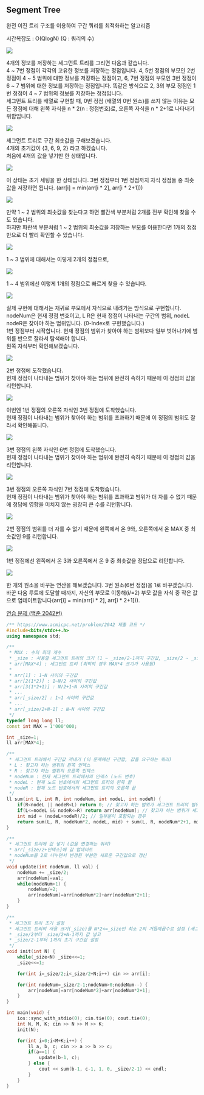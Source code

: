 ## Segment Tree
완전 이진 트리 구조를 이용하여 구간 쿼리를 최적화하는 알고리즘

시간복잡도 : O(QlogN) (Q : 쿼리의 수)

![](https://github.com/user-attachments/assets/427fa5a0-e1b0-4e4b-8b2c-1bf0e61925e1)

4개의 정보를 저장하는 세그먼트 트리를 그리면 다음과 같습니다.  
4 ~ 7번 정점이 각각의 고유한 정보를 저장하는 정점입니다. 4, 5번 정점의 부모인 2번 정점이 4 ~ 5 범위에 대한 정보를 저장하는 정점이고, 6, 7번 정점의 부모인 3번 정점이 6 ~ 7 범위에 대한 정보를 저장하는 정점입니다. 똑같은 방식으로 2, 3의 부모 정점인 1번 정점이 4 ~ 7 범위의 정보를 저장하는 정점입니다.  
세그먼트 트리를 배열로 구현할 때, 0번 정점 (배열의 0번 원소)를 쓰지 않는 이유는 모든 정점에 대해 왼쪽 자식을 n * 2(n : 정점번호)로, 오른쪽 자식을 n * 2+1로 나타내기 위함입니다.

![](https://github.com/user-attachments/assets/e7542a8d-eb12-430e-92f9-aa2436358ace)

세그먼트 트리로 구간 최솟값을 구해보겠습니다.  
4개의 초기값이 {3, 6, 9, 2} 라고 하겠습니다.  
처음에 4개의 값을 넣기만 한 상태입니다.

![](https://github.com/user-attachments/assets/052c46ad-8dbb-4fb0-9041-187455a9b7a9)

이 상태는 초기 세팅을 한 상태입니다. 3번 정점부터 1번 정점까지 자식 정점들 중 최솟값을 저장하면 됩니다. (arr[i] = min(arr[i * 2], arr[i * 2+1]))

![](https://github.com/user-attachments/assets/b549b9ed-cf28-4e4d-9bdb-c54d8cc24700)

만약 1 ~ 2 범위의 최솟값을 찾는다고 하면 빨간색 부분처럼 2개를 전부 확인해 찾을 수도 있습니다.  
하지만 파란색 부분처럼 1 ~ 2 범위의 최솟값을 저장하는 부모를 이용한다면 1개의 정점만으로 더 빨리 확인할 수 있습니다.

![](https://github.com/user-attachments/assets/9988a4d7-be1b-4cb5-bfa4-6420bf785f69)

1 ~ 3 범위에 대해서는 이렇게 2개의 정점으로, 

![](https://github.com/user-attachments/assets/15b78367-ef32-4186-9443-bfdbc1ed987f)

1 ~ 4 범위에선 이렇게 1개의 정점으로 빠르게 찾을 수 있습니다.  

![](https://github.com/user-attachments/assets/07801bf9-85bf-467e-9123-e0279ca78fa5)

실제 구현에 대해서는 재귀로 부모에서 자식으로 내려가는 방식으로 구현합니다.  
nodeNum은 현재 정점 번호이고, L R은 현재 정점이 나타내는 구간의 범위, nodeL nodeR은 찾아야 하는 범위입니다. (0-Index로 구현했습니다.)  
1번 정점부터 시작합니다. 현재 정점의 범위가 찾아야 하는 범위보다 일부 벗어나기에 범위를 반으로 잘라서 탐색해야 합니다.  
왼쪽 자식부터 확인해보겠습니다.

![](https://github.com/user-attachments/assets/804c36d3-ea31-4521-b53e-a3d459bc153a)

2번 정점에 도착했습니다.  
현재 정점이 나타내는 범위가 찾아야 하는 범위에 완전히 속하기 때문에 이 정점의 값을 리턴합니다.

![](https://github.com/user-attachments/assets/f08a4ded-bc18-47c6-9548-4adde5db47eb)

이번엔 1번 정점의 오른쪽 자식인 3번 정점에 도착했습니다.  
현재 정점이 나타내는 범위가 찾아야 하는 범위를 초과하기 때문에 이 정점의 범위도 잘라서 확인해봅니다.

![](https://github.com/user-attachments/assets/6e77bffc-fc96-49e6-bc34-eb4b4cff5d97)

3번 정점의 왼쪽 자식인 6번 정점에 도착했습니다.  
현재 정점이 나타내는 범위가 찾아야 하는 범위에 완전히 속하기 때문에 이 정점의 값을 리턴합니다.

![](https://github.com/user-attachments/assets/4e8ac334-3f48-4c36-82bf-867ed1392a23)

3번 정점의 오른쪽 자식인 7번 정점에 도착했습니다.  
현재 정점이 나타내는 범위가 찾아야 하는 범위를 초과하고 범위가 더 자를 수 없기 때문에 정답에 영향을 미치지 않는 굉장히 큰 수를 리턴합니다.

![](https://github.com/user-attachments/assets/d1ac6160-eef2-4119-b7e6-a58b4aa9b85f)

2번 정점의 범위를 더 자를 수 없기 때문에 왼쪽에서 온 9와, 오른쪽에서 온 MAX 중 최솟값인 9를 리턴합니다.

![](https://github.com/user-attachments/assets/d65437fd-bbfa-4fd6-b993-c97e0f48a20a)

1번 정점에선 왼쪽에서 온 3과 오른쪽에서 온 9 중 최솟값을 정답으로 리턴합니다.

![](https://github.com/user-attachments/assets/ea4ef09e-aaed-4f6c-bdb2-dec367cae2d6)

한 개의 원소을 바꾸는 연산을 해보겠습니다. 3번 원소(6번 정점)을 1로 바꾸겠습니다.  
바꾼 다움 루트에 도달할 때까지, 자신의 부모로 이동해(i/=2) 부모 값을 자식 중 작은 값으로 업데이트합니다(arr[i] = min(arr[i * 2], arr[i * 2+1])).

[연습 문제 (백준 2042번)](https://www.acmicpc.net/problem/2042)

``` c++
/** https://www.acmicpc.net/problem/2042 제출 코드 */
#include<bits/stdc++.h>
using namespace std;

/**
 * MAX : 수의 최대 개수
 * _size : 사용할 세그먼트 트리의 크기 (1 ~ _size/2-1까지 구간값, _size/2 ~ _size-1까지 단일값이 저장됨)
 * arr[MAX*4] : 세그먼트 트리 (최악의 경우 MAX*4 크기가 사용됨)
 * 
 * arr[1] : 1~N 사이의 구간값
 * arr[2(1*2)] : 1~N/2 사이의 구간값
 * arr[3(1*2+1)] : N/2+1~N 사이의 구간값
 * ...
 * arr[_size/2] : 1~1 사이의 구간값
 * ...
 * arr[_size/2+N-1] : N~N 사이의 구간값
 */
typedef long long ll;
const int MAX = 1'000'000;

int _size=1;
ll arr[MAX*4];

/**
 * 세그먼트 트리에서 구간값 꺼내기 (이 문제에선 구간합, 값을 요구하는 쿼리)
 * L : 찾고자 하는 범위의 왼쪽 인덱스
 * R : 찾고자 하는 범위의 오른쪽 인덱스
 * nodeNum : 현재 세그먼트 트리에서의 인덱스 (노드 번호)
 * nodeL : 현재 노드 번호에서의 세그먼트 트리의 왼쪽 끝
 * nodeR : 현재 노드 번호에서의 세그먼트 트리의 오른쪽 끝
 */
ll sum(int L, int R, int nodeNum, int nodeL, int nodeR) {
    if(R<nodeL || nodeR<L) return 0; // 찾고자 하는 범위가 세그먼트 트리의 범위를 완전히 벗어나는 경우
    if(L<=nodeL && nodeR<=R) return arr[nodeNum]; // 찾고자 하는 범위가 세그먼트 트리의 범위에 완전히 포함되는 경우
    int mid = (nodeL+nodeR)/2; // 일부분이 포함되는 경우
    return sum(L, R, nodeNum*2, nodeL, mid) + sum(L, R, nodeNum*2+1, mid+1, nodeR);
}

/**
 * 세그먼트 트리에 값 넣기 (값을 변경하는 쿼리)
 * arr[_size/2+인덱스]에 값 업데이트
 * nodeNum을 2로 나누면서 변경된 부분만 새로운 구간값으로 갱신
 */
void update(int nodeNum, ll val) {
    nodeNum += _size/2;
    arr[nodeNum]=val;
    while(nodeNum>1) {
        nodeNum/=2;
        arr[nodeNum]=arr[nodeNum*2]+arr[nodeNum*2+1];
    }
}

/** 
 * 세그먼트 트리 초기 설정
 * 세그먼트 트리의 사용 크기(_size)를 N*2<=_size인 최소 2의 거듭제곱수로 설정 (세그먼트 트리가 포화 이진 트리기이 때문)
 * _size/2부터 _size/2+N-1까지 값 넣고
 * _size/2-1부터 1까지 초기 구간값 설정
 */
void init(int N) {
    while(_size<N) _size<<=1;
    _size<<=1;

    for(int i=_size/2;i<_size/2+N;i++) cin >> arr[i];

    for(int nodeNum=_size/2-1;nodeNum>0;nodeNum--) {
        arr[nodeNum]=arr[nodeNum*2]+arr[nodeNum*2+1];
    }
}

int main(void) {
    ios::sync_with_stdio(0); cin.tie(0); cout.tie(0);
    int N, M, K; cin >> N >> M >> K;
    init(N);

    for(int i=0;i<M+K;i++) {
        ll a, b, c; cin >> a >> b >> c;
        if(a==1) {
            update(b-1, c);
        } else {
            cout << sum(b-1, c-1, 1, 0, _size/2-1) << endl;
        }
    }
}
```
